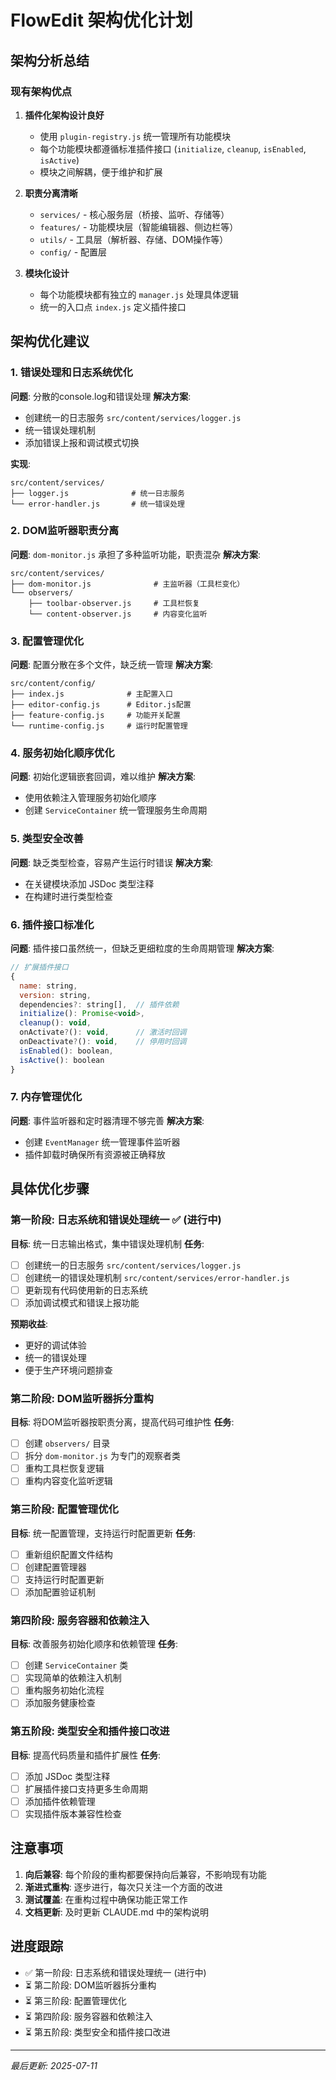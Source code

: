 # FlowEdit 架构优化计划

## 架构分析总结

### 现有架构优点

1. **插件化架构设计良好**
   - 使用 `plugin-registry.js` 统一管理所有功能模块
   - 每个功能模块都遵循标准插件接口 (`initialize`, `cleanup`, `isEnabled`, `isActive`)
   - 模块之间解耦，便于维护和扩展

2. **职责分离清晰**
   - `services/` - 核心服务层（桥接、监听、存储等）
   - `features/` - 功能模块层（智能编辑器、侧边栏等）
   - `utils/` - 工具层（解析器、存储、DOM操作等）
   - `config/` - 配置层

3. **模块化设计**
   - 每个功能模块都有独立的 `manager.js` 处理具体逻辑
   - 统一的入口点 `index.js` 定义插件接口

## 架构优化建议

### 1. 错误处理和日志系统优化

**问题**: 分散的console.log和错误处理
**解决方案**: 
- 创建统一的日志服务 `src/content/services/logger.js`
- 统一错误处理机制
- 添加错误上报和调试模式切换

**实现**:
```
src/content/services/
├── logger.js              # 统一日志服务
└── error-handler.js       # 统一错误处理
```

### 2. DOM监听器职责分离

**问题**: `dom-monitor.js` 承担了多种监听功能，职责混杂
**解决方案**:
```
src/content/services/
├── dom-monitor.js              # 主监听器（工具栏变化）
└── observers/
    ├── toolbar-observer.js     # 工具栏恢复
    └── content-observer.js     # 内容变化监听
```

### 3. 配置管理优化

**问题**: 配置分散在多个文件，缺乏统一管理
**解决方案**:
```
src/content/config/
├── index.js              # 主配置入口
├── editor-config.js      # Editor.js配置
├── feature-config.js     # 功能开关配置
└── runtime-config.js     # 运行时配置管理
```

### 4. 服务初始化顺序优化

**问题**: 初始化逻辑嵌套回调，难以维护
**解决方案**: 
- 使用依赖注入管理服务初始化顺序
- 创建 `ServiceContainer` 统一管理服务生命周期

### 5. 类型安全改善

**问题**: 缺乏类型检查，容易产生运行时错误
**解决方案**:
- 在关键模块添加 JSDoc 类型注释
- 在构建时进行类型检查

### 6. 插件接口标准化

**问题**: 插件接口虽然统一，但缺乏更细粒度的生命周期管理
**解决方案**:
```javascript
// 扩展插件接口
{
  name: string,
  version: string,
  dependencies?: string[],  // 插件依赖
  initialize(): Promise<void>,
  cleanup(): void,
  onActivate?(): void,      // 激活时回调
  onDeactivate?(): void,    // 停用时回调
  isEnabled(): boolean,
  isActive(): boolean
}
```

### 7. 内存管理优化

**问题**: 事件监听器和定时器清理不够完善
**解决方案**:
- 创建 `EventManager` 统一管理事件监听器
- 插件卸载时确保所有资源被正确释放

## 具体优化步骤

### 第一阶段: 日志系统和错误处理统一 ✅ (进行中)

**目标**: 统一日志输出格式，集中错误处理机制
**任务**:
- [ ] 创建统一的日志服务 `src/content/services/logger.js`
- [ ] 创建统一的错误处理机制 `src/content/services/error-handler.js`
- [ ] 更新现有代码使用新的日志系统
- [ ] 添加调试模式和错误上报功能

**预期收益**:
- 更好的调试体验
- 统一的错误处理
- 便于生产环境问题排查

### 第二阶段: DOM监听器拆分重构

**目标**: 将DOM监听器按职责分离，提高代码可维护性
**任务**:
- [ ] 创建 `observers/` 目录
- [ ] 拆分 `dom-monitor.js` 为专门的观察者类
- [ ] 重构工具栏恢复逻辑
- [ ] 重构内容变化监听逻辑

### 第三阶段: 配置管理优化

**目标**: 统一配置管理，支持运行时配置更新
**任务**:
- [ ] 重新组织配置文件结构
- [ ] 创建配置管理器
- [ ] 支持运行时配置更新
- [ ] 添加配置验证机制

### 第四阶段: 服务容器和依赖注入

**目标**: 改善服务初始化顺序和依赖管理
**任务**:
- [ ] 创建 `ServiceContainer` 类
- [ ] 实现简单的依赖注入机制
- [ ] 重构服务初始化流程
- [ ] 添加服务健康检查

### 第五阶段: 类型安全和插件接口改进

**目标**: 提高代码质量和插件扩展性
**任务**:
- [ ] 添加 JSDoc 类型注释
- [ ] 扩展插件接口支持更多生命周期
- [ ] 添加插件依赖管理
- [ ] 实现插件版本兼容性检查

## 注意事项

1. **向后兼容**: 每个阶段的重构都要保持向后兼容，不影响现有功能
2. **渐进式重构**: 逐步进行，每次只关注一个方面的改进
3. **测试覆盖**: 在重构过程中确保功能正常工作
4. **文档更新**: 及时更新 CLAUDE.md 中的架构说明

## 进度跟踪

- ✅ 第一阶段: 日志系统和错误处理统一 (进行中)
- ⏳ 第二阶段: DOM监听器拆分重构
- ⏳ 第三阶段: 配置管理优化  
- ⏳ 第四阶段: 服务容器和依赖注入
- ⏳ 第五阶段: 类型安全和插件接口改进

---

*最后更新: 2025-07-11*